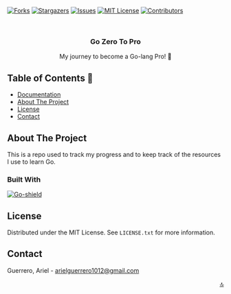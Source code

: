 <a name="readme-top"></a>
<!-- PROJECT SHIELDS -->
<!-- [![LinkedIn][linkedin-shield]][linkedin-url] -->
[![Forks][forks-shield]][forks-url]
[![Stargazers][stars-shield]][stars-url]
[![Issues][issues-shield]][issues-url]
[![MIT License][license-shield]][license-url]
[![Contributors][contributors-shield]][contributors-url]

<!-- PROJECT LOGO -->
<br />
<div align="center">
    <h3 align="center">Go Zero To Pro</h3>
    <p align="center">
      My journey to become a Go-lang Pro! 🚀
    </p>
</div>

<!-- TABLE OF CONTENTS -->
<!-- <details open>
  <summary><strong>Table of Contents</strong></summary>
  <ol>
    <li><a href="documentation/README.md">Documentation</a></li>
    <li><a href="#about-the-project">About The Project</a></li>
    <li><a href="#license">License</a></li>
    <li><a href="#contact">Contact</a></li>
  </ol>
</details> -->

## Table of Contents 📜

* [Documentation](documentation/go/README.md)
* [About The Project](#about-the-project)
* [License](#license)
* [Contact](#contact)

<!-- ABOUT THE PROJECT -->
## **About The Project**

This is a repo used to track my progress and to keep track of the resources I use to learn Go.

### **Built With**

[![Go-shield]][Go-url]

<!-- LICENSE -->
## **License**

Distributed under the MIT License. See `LICENSE.txt` for more information.

<!-- CONTACT -->
## **Contact**

Guerrero, Ariel - <arielguerrero1012@gmail.com>

<p align="right"><a href="#readme-top">🔝</a></p>

<!-- ACKNOWLEDGMENTS -->
<!-- ## Acknowledgments -->

<!-- MARKDOWN LINKS & IMAGES -->
<!-- https://www.markdownguide.org/basic-syntax/#reference-style-links -->
[contributors-shield]: https://img.shields.io/github/contributors/aguerrero232/rust-api.svg?style=for-the-badge
[contributors-url]: https://github.com/aguerrero232/rust-api/graphs/contributors
[forks-shield]: https://img.shields.io/github/forks/aguerrero232/rust-api.svg?style=for-the-badge
[forks-url]: https://github.com/aguerrero232/rust-api/network/members
[stars-shield]: https://img.shields.io/github/stars/aguerrero232/rust-api.svg?style=for-the-badge
[stars-url]: https://github.com/aguerrero232/rust-api/stargazers
[issues-shield]: https://img.shields.io/github/issues/aguerrero232/rust-api.svg?style=for-the-badge
[issues-url]: https://github.com/aguerrero232/rust-api/issues

[license-shield]: https://img.shields.io/github/license/aguerrero232/rust-api.svg?style=for-the-badge

[license-url]: https://github.com/aguerrero232/rust-api/blob/main/LICENSE.txt

[Go-shield]: https://img.shields.io/badge/Go-00ADD8?style=for-the-badge&logo=go&logoColor=white
[Go-url]: https://golang.org/
